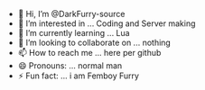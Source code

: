- 👋 Hi, I’m @DarkFurry-source
- 👀 I’m interested in ... Coding and Server making
- 🌱 I’m currently learning ... Lua
- 💞️ I’m looking to collaborate on ... nothing
- 📫 How to reach me ... here per github
- 😄 Pronouns: ... normal man
- ⚡ Fun fact: ... i am Femboy Furry

<!---
DarkFurry-source/DarkFurry-source is a ✨ special ✨ repository because its `README.md` (this file) appears on your GitHub profile.
You can click the Preview link to take a look at your changes.
--->
